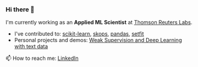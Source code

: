 ### Hi there 👋

I'm currently working as an **Applied ML Scientist** at [Thomson Reuters Labs](https://www.thomsonreuters.com/en/careers/our-jobs/join-thomson-reuters-labs.html).

- I've contributed to: [scikit-learn](https://github.com/scikit-learn/scikit-learn), [skops](https://github.com/skops-dev/skops), [pandas](https://github.com/pandas-dev/pandas), [setfit](https://github.com/huggingface/setfit)
- Personal projects and demos: [Weak Supervision and Deep Learning with text data](https://github.com/EdAbati/fsdl-2022-weak-supervision-project)

📫 How to reach me: [LinkedIn](https://www.linkedin.com/in/edoardoabati/)

<!--
**EdAbati/EdAbati** is a ✨ _special_ ✨ repository because its `README.md` (this file) appears on your GitHub profile.

Here are some ideas to get you started:

- 🔭 I’m currently working on ...
- 🌱 I’m currently learning ...
- 👯 I’m looking to collaborate on ...
- 🤔 I’m looking for help with ...
- 💬 Ask me about ...
- 📫 How to reach me: ...
- 😄 Pronouns: ...
- ⚡ Fun fact: ...
-->
